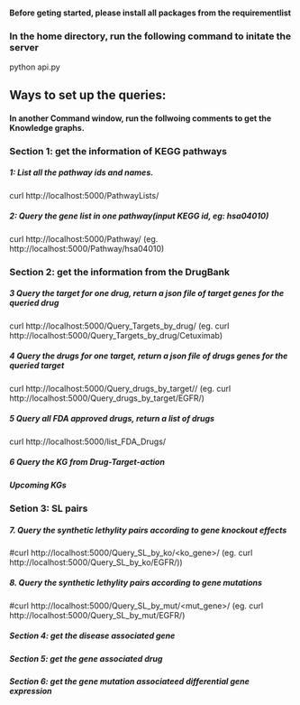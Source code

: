 #### Before geting started, please install all packages from the requirementlist

### In the home directory, run the following command to initate the server
python api.py


## Ways to set up the queries:

#### In another Command window, run the follwoing comments to get the Knowledge graphs.

### Section 1: get the information of KEGG pathways

##### 1: List all the pathway ids and names.
curl http://localhost:5000/PathwayLists/  


##### 2: Query the gene list in one pathway(input KEGG id, eg: hsa04010)
curl http://localhost:5000/Pathway/<pathwayid>
(eg. http://localhost:5000/Pathway/hsa04010)


### Section 2: get the information from the DrugBank

##### 3 Query the target for one drug, return a json file of target genes for the queried drug
curl http://localhost:5000/Query_Targets_by_drug/<DrugName>
(eg. curl http://localhost:5000/Query_Targets_by_drug/Cetuximab)

##### 4 Query the drugs for one target, return a json file of drugs genes for the queried target
curl http://localhost:5000/Query_drugs_by_target/<Target>/
(eg. curl http://localhost:5000/Query_drugs_by_target/EGFR/)

##### 5 Query all FDA approved drugs, return a list of drugs
curl http://localhost:5000/list_FDA_Drugs/

##### 6 Query the KG from Drug-Target-action

##### Upcoming KGs

### Setion 3: SL pairs
##### 7. Query the synthetic lethylity pairs according to gene knockout effects 
#curl http://localhost:5000/Query_SL_by_ko/<ko_gene>/
(eg. curl http://localhost:5000/Query_SL_by_ko/EGFR/))

##### 8. Query the synthetic lethylity pairs according to gene mutations 
#curl http://localhost:5000/Query_SL_by_mut/<mut_gene>/
(eg. curl http://localhost:5000/Query_SL_by_mut/EGFR/)

##### Section 4: get the disease associated gene

##### Section 5: get the gene associated drug

##### Section 6: get the gene mutation associateed differential gene expression